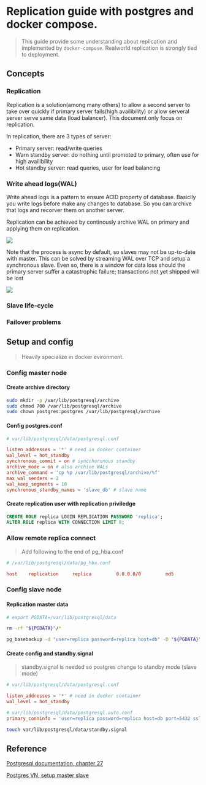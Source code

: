
# Replication guide with postgres and docker compose.

> This guide provide some understanding about replication and implemented by `docker-compose`.
> Realworld replication is strongly tied to deployment.

## Concepts

### Replication

Replication is a solution(among many others) to allow a second server to take over quickly if primary server fails(high availibility) or allow serveral server serve same data (load balancer). This document only focus on replication.

In replication, there are 3 types of server:
- Primary server: read/write queries
- Warn standby server: do nothing until promoted to primary, often use for high availibility
- Hot standby server: read queries, user for load balancing


### Write ahead logs(WAL)

Write ahead logs is a pattern to ensure ACID property of database. Basiclly you write logs before make any changes to database. So you can archive that logs and recorver them on another server.

Replication can be achieved by continously archive WAL on primary and applying them on replication. 

[![](https://mermaid.ink/img/pako:eNqNkE1Pg0AQhv_KZk41AQKLfO3BxMRjvdiDieBhClMhBZYsH4qE_-6W2qZGY7qH-dj3mcm7O0EqMwIBu1K-pzmqjq2fkprpU2HbkYpXj0tmGXa4xZZuXo8yqjQvBsriU8FaUgOpb7ktcSAnXm0O-dfwovJ_Vfcv9dIZM022xXTfN-z5fq27u7OnE3i2plFFqdT2xgU8ursG4tdALhhQkaqwyPRXToeRBLqcKkpA6DJDtU8gqWfNYd_JzVinIDrVkwF9ox9IDwW-KaxA7LBs9W2D9YuUP3oQE3yA4IFn8dD3uWNHbuAZMIIwncjSrWfbYahDFPj-bMDnssC2Is_jrst1cOxb7s9fc1ad_A?type=png)](https://mermaid.live/edit#pako:eNqNkE1Pg0AQhv_KZk41AQKLfO3BxMRjvdiDieBhClMhBZYsH4qE_-6W2qZGY7qH-dj3mcm7O0EqMwIBu1K-pzmqjq2fkprpU2HbkYpXj0tmGXa4xZZuXo8yqjQvBsriU8FaUgOpb7ktcSAnXm0O-dfwovJ_Vfcv9dIZM022xXTfN-z5fq27u7OnE3i2plFFqdT2xgU8ursG4tdALhhQkaqwyPRXToeRBLqcKkpA6DJDtU8gqWfNYd_JzVinIDrVkwF9ox9IDwW-KaxA7LBs9W2D9YuUP3oQE3yA4IFn8dD3uWNHbuAZMIIwncjSrWfbYahDFPj-bMDnssC2Is_jrst1cOxb7s9fc1ad_A)


Note that the process is async by default, so slaves may not be up-to-date with master. This can be solved by streaming WAL over TCP and setup a synchronous slave. Even so, there is a window for data loss should the primary server suffer a catastrophic failure; transactions not yet shipped will be lost

[![](https://mermaid.ink/img/pako:eNp9kE1LxDAQhv9KGFhYoS1tar9yEASP68U9CLYexnbWFvuxJGl1Lf3vpnVlEaUJzDuT551kyAh5VxAIONTde16i1Gz3kLXMrAaVJplu7xdlBWp8QUVXz994s2Eo87IaqEh_EqZIDiTPDlXjQF663c_6p3-hfJX6_9F5X8Zjts0eb3fK6M35wXXM17EPFjQkG6wK8ynjbM5Al9RQBsKkBcq3DLJ2Mj7sdbc_tTkILXuyoD-aOemuwleJDYgD1sqcHrF96rpfNYgRPkDwKHB4HIbccxM_Ciw4gbC9xDFl4LpxbEISheFkwedygeskQcB9n5vgudc8nL4AHKiJ6A?type=png)](https://mermaid.live/edit#pako:eNp9kE1LxDAQhv9KGFhYoS1tar9yEASP68U9CLYexnbWFvuxJGl1Lf3vpnVlEaUJzDuT551kyAh5VxAIONTde16i1Gz3kLXMrAaVJplu7xdlBWp8QUVXz994s2Eo87IaqEh_EqZIDiTPDlXjQF663c_6p3-hfJX6_9F5X8Zjts0eb3fK6M35wXXM17EPFjQkG6wK8ynjbM5Al9RQBsKkBcq3DLJ2Mj7sdbc_tTkILXuyoD-aOemuwleJDYgD1sqcHrF96rpfNYgRPkDwKHB4HIbccxM_Ciw4gbC9xDFl4LpxbEISheFkwedygeskQcB9n5vgudc8nL4AHKiJ6A)

### Slave life-cycle

### Failover problems

## Setup and config

> Heavily specialize in docker evironment.



### Config master node

#### Create archive directory

```sh
sudo mkdir -p /var/lib/postgresql/archive
sudo chmod 700 /var/lib/postgresql/archive
sudo chown postgres:postgres /var/lib/postgresql/archive
```

#### Config postgres.conf

```conf
# var/lib/postgresql/data/postgresql.conf

listen_addresses = '*' # need in docker container
wal_level = hot_standby
synchronous_commit = on # syncchoronous standby
archive_mode = on # also archive WALs
archive_command = 'cp %p /var/lib/postgresql/archive/%f'
max_wal_senders = 2
wal_keep_segments = 10
synchronous_standby_names = 'slave_db' # slave name
```

#### Create replication user with replication priviledge

```sql
CREATE ROLE replica LOGIN REPLICATION PASSWORD 'replica';
ALTER ROLE replica WITH CONNECTION LIMIT 8;
```

### Allow remote replica connect

> Add following to the end of pg_hba.conf
```conf
# /var/lib/postgresql/data/pg_hba.conf

host    replication     replica         0.0.0.0/0         md5
```

### Config slave node

#### Replication master data

```sh
# export PGDATA=/var/lib/postgresql/data

rm -rf "${PGDATA}"/*

pg_basebackup -d "user=replica password=replica host=db" -D "${PGDATA}" -Fp -Xs -P -R
```

#### Create config and standby.signal

> standby.signal is needed so postgres change to standby mode (slave mode)


```conf
# var/lib/postgresql/data/postgresql.conf

listen_addresses = '*' # need in docker container
wal_level = hot_standby
```

```conf
# var/lib/postgresql/data/postgresql.auto.conf
primary_conninfo = 'user=replica password=replica host=db port=5432 sslmode=prefer sslcompression=0 gssencmode=disable target_session_attrs=any application_name=slave_db'
```

```sh
touch var/lib/postgresql/data/standby.signal
```


## Reference

[Postgresql documentation, chapter 27](https://www.postgresql.org/docs/current/high-availability.html)

[Postgres VN, setup master slave](https://www.postgresql.vn/blog/setup_master_slave_for_postgres12)